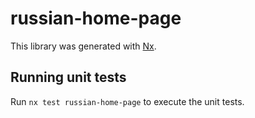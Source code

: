 # russian-home-page

This library was generated with [Nx](https://nx.dev).

## Running unit tests

Run `nx test russian-home-page` to execute the unit tests.
